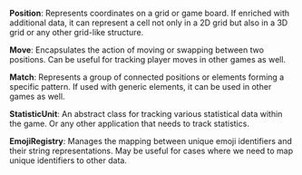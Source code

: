 ﻿**Position**: Represents coordinates on a grid or game board. If enriched with additional data, it can represent a cell not only in a 2D grid but also in a 3D grid or any other grid-like structure.

**Move**: Encapsulates the action of moving or swapping between two positions. Can be useful for tracking player moves in other games as well.

**Match**: Represents a group of connected positions or elements forming a specific pattern. If used with generic elements, it can be used in other games as well.

**StatisticUnit**: An abstract class for tracking various statistical data within the game. Or any other application that needs to track statistics.

**EmojiRegistry**: Manages the mapping between unique emoji identifiers and their string representations. May be useful for cases where we need to map unique identifiers to other data.
